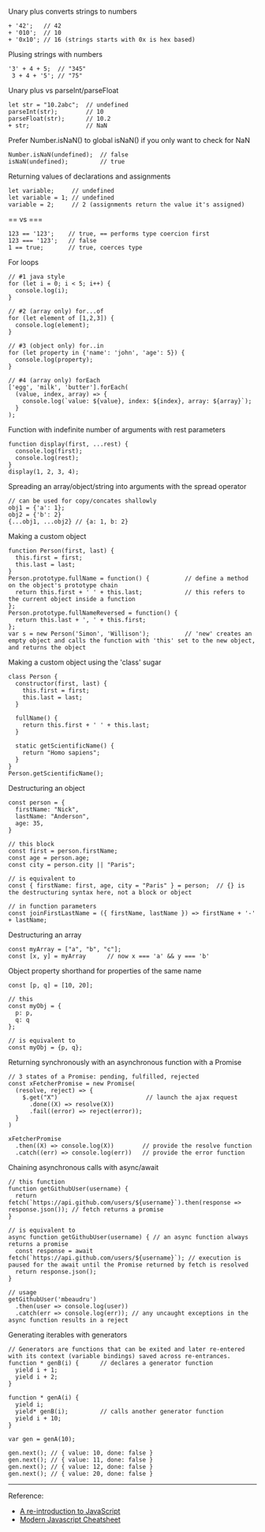 Unary plus converts strings to numbers
```
+ '42';   // 42
+ '010';  // 10
+ '0x10'; // 16 (strings starts with 0x is hex based)
```

Plusing strings with numbers
```
'3' + 4 + 5;  // "345"
 3 + 4 + '5'; // "75"
```

Unary plus vs parseInt/parseFloat
```
let str = "10.2abc";  // undefined
parseInt(str);        // 10
parseFloat(str);      // 10.2
+ str;                // NaN
```

Prefer Number.isNaN() to global isNaN() if you only want to check for NaN
```
Number.isNaN(undefined);  // false
isNaN(undefined);         // true
```

Returning values of declarations and assignments
```
let variable;     // undefined
let variable = 1; // undefined
variable = 2;     // 2 (assignments return the value it's assigned)
```

== vs ===
```
123 == '123';    // true, == performs type coercion first
123 === '123';   // false
1 == true;       // true, coerces type
```

For loops
```
// #1 java style
for (let i = 0; i < 5; i++) {
  console.log(i);
}

// #2 (array only) for...of 
for (let element of [1,2,3]) {
  console.log(element);
}

// #3 (object only) for..in
for (let property in {'name': 'john', 'age': 5}) {
  console.log(property);
}

// #4 (array only) forEach
['egg', 'milk', 'butter'].forEach(
  (value, index, array) => {
    console.log(`value: ${value}, index: ${index}, array: ${array}`);
  }
);
```

Function with indefinite number of arguments with rest parameters
```
function display(first, ...rest) {
  console.log(first);
  console.log(rest);
}
display(1, 2, 3, 4);
```

Spreading an array/object/string into arguments with the spread operator
```
// can be used for copy/concates shallowly
obj1 = {'a': 1};
obj2 = {'b': 2}
{...obj1, ...obj2} // {a: 1, b: 2}
```

Making a custom object
```
function Person(first, last) {
  this.first = first;
  this.last = last;
}
Person.prototype.fullName = function() {          // define a method on the object's prototype chain
  return this.first + ' ' + this.last;            // this refers to the current object inside a function
};
Person.prototype.fullNameReversed = function() {
  return this.last + ', ' + this.first;
};
var s = new Person('Simon', 'Willison');          // 'new' creates an empty object and calls the function with 'this' set to the new object, and returns the object
```

Making a custom object using the 'class' sugar
```
class Person {
  constructor(first, last) {
    this.first = first;
    this.last = last;
  }

  fullName() {
    return this.first + ' ' + this.last;
  }
  
  static getScientificName() {
    return "Homo sapiens";
  }
}
Person.getScientificName();
```

Destructuring an object
```
const person = {
  firstName: "Nick",
  lastName: "Anderson",
  age: 35,
}

// this block
const first = person.firstName;
const age = person.age;
const city = person.city || "Paris";

// is equivalent to
const { firstName: first, age, city = "Paris" } = person;  // {} is the destructuring syntax here, not a block or object

// in function parameters
const joinFirstLastName = ({ firstName, lastName }) => firstName + '-' + lastName;
```

Destructuring an array
```
const myArray = ["a", "b", "c"];
const [x, y] = myArray      // now x === 'a' && y === 'b'
```

Object property shorthand for properties of the same name
```
const [p, q] = [10, 20];

// this 
const myObj = {
  p: p, 
  q: q 
};

// is equivalent to
const myObj = {p, q};
```

Returning synchronously with an asynchronous function with a Promise
```
// 3 states of a Promise: pending, fulfilled, rejected
const xFetcherPromise = new Promise(
  (resolve, reject) => {
    $.get("X")                         // launch the ajax request
      .done((X) => resolve(X))
      .fail((error) => reject(error));
  }
)

xFetcherPromise
  .then((X) => console.log(X))        // provide the resolve function
  .catch((err) => console.log(err))   // provide the error function
```

Chaining asynchronous calls with async/await
```
// this function
function getGithubUser(username) {
  return fetch(`https://api.github.com/users/${username}`).then(response => response.json()); // fetch returns a promise
}

// is equivalent to
async function getGithubUser(username) { // an async function always returns a promise
  const response = await fetch(`https://api.github.com/users/${username}`); // execution is paused for the await until the Promise returned by fetch is resolved
  return response.json();
}

// usage
getGithubUser('mbeaudru')
  .then(user => console.log(user))
  .catch(err => console.log(err)); // any uncaught exceptions in the async function results in a reject
```

Generating iterables with generators
```
// Generators are functions that can be exited and later re-entered with its context (variable bindings) saved across re-entrances.
function * genB(i) {      // declares a generator function
  yield i + 1;
  yield i + 2;
}

function * genA(i) {
  yield i;
  yield* genB(i);         // calls another generator function
  yield i + 10;
}

var gen = genA(10);

gen.next(); // { value: 10, done: false }
gen.next(); // { value: 11, done: false }
gen.next(); // { value: 12, done: false }
gen.next(); // { value: 20, done: false }
```

---
Reference: 
- [A re-introduction to JavaScript](https://developer.mozilla.org/en-US/docs/Web/JavaScript/A_re-introduction_to_JavaScript)
- [Modern Javascript Cheatsheet](https://github.com/mbeaudru/modern-js-cheatsheet)
